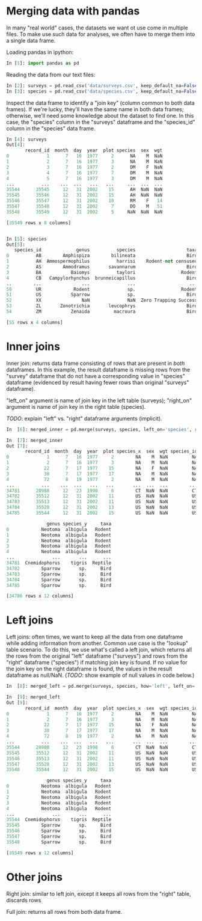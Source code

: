 # Merging data with pandas

In many "real world" cases, the datasets we want ot use come in multiple files. To make use such data for analyses, we often have to merge them  into a single data frame.


Loading pandas in ipython:
```python
In [1]: import pandas as pd
```

Reading the data from our text files:
```python
In [2]: surveys = pd.read_csv('data/surveys.csv', keep_default_na=False, na_values=[""])
In [3]: species = pd.read_csv('data/species.csv', keep_default_na=False, na_values=[""])
```

Inspect the data frame to identify a "join key" (column common to both data frames). If we're lucky, they'll have the same name in both data frames; otherwise, we'll need some knowledge about the dataset to find one. In this case, the "species" column in the "surveys" dataframe and the "species_id" column in the "species" data frame.
```python
In [4]: surveys
Out[4]:
       record_id  month  day  year  plot species  sex  wgt
0              1      7   16  1977     2      NA    M  NaN
1              2      7   16  1977     3      NA    M  NaN
2              3      7   16  1977     2      DM    F  NaN
3              4      7   16  1977     7      DM    M  NaN
4              5      7   16  1977     3      DM    M  NaN
...          ...    ...  ...   ...   ...     ...  ...  ...
35544      35545     12   31  2002    15      AH  NaN  NaN
35545      35546     12   31  2002    15      AH  NaN  NaN
35546      35547     12   31  2002    10      RM    F   14
35547      35548     12   31  2002     7      DO    M   51
35548      35549     12   31  2002     5     NaN  NaN  NaN

[35549 rows x 8 columns]


In [5]: species
Out[5]:
   species_id             genus          species                   taxa
0          AB        Amphispiza        bilineata                   Bird
1          AH  Ammospermophilus          harrisi    Rodent-not censused
2          AS        Ammodramus       savannarum                   Bird
3          BA           Baiomys          taylori                 Rodent
4          CB   Campylorhynchus  brunneicapillus                   Bird
..        ...               ...              ...                    ...
50         UR            Rodent              sp.                 Rodent
51         US           Sparrow              sp.                   Bird
52         XX               NaN              NaN  Zero Trapping Success
53         ZL       Zonotrichia       leucophrys                   Bird
54         ZM           Zenaida         macroura                   Bird

[55 rows x 4 columns]
```

# Inner joins

Inner join: returns data frame consisting of rows that are present in *both* dataframes. In this example, the result dataframe is missing rows from the "survey" dataframe that do not have a corresponding value in "species" dataframe (evidenced by result having fewer rows than original "surveys" dataframe).

"left_on" argument is name of join key in the left table (surveys); "right_on" argument is name of join key in the right table (species).

*TODO*: explain "left" vs. "right" dataframe arguments (implicit).
```python
In  [6]: merged_inner = pd.merge(surveys, species, left_on='species', right_on='species_id')

In  [7]: merged_inner
Out [7]:
       record_id  month  day  year  plot species_x  sex  wgt species_id  \
0              1      7   16  1977     2        NA    M  NaN         NA   
1              2      7   16  1977     3        NA    M  NaN         NA   
2             22      7   17  1977    15        NA    F  NaN         NA   
3             38      7   17  1977    17        NA    M  NaN         NA   
4             72      8   19  1977     2        NA    M  NaN         NA   
...          ...    ...  ...   ...   ...       ...  ...  ...        ...   
34781      28988     12   23  1998     6        CT  NaN  NaN         CT   
34782      35512     12   31  2002    11        US  NaN  NaN         US   
34783      35513     12   31  2002    11        US  NaN  NaN         US   
34784      35528     12   31  2002    13        US  NaN  NaN         US   
34785      35544     12   31  2002    15        US  NaN  NaN         US   

               genus species_y     taxa  
0            Neotoma  albigula   Rodent  
1            Neotoma  albigula   Rodent  
2            Neotoma  albigula   Rodent  
3            Neotoma  albigula   Rodent  
4            Neotoma  albigula   Rodent  
...              ...       ...      ...  
34781  Cnemidophorus    tigris  Reptile  
34782        Sparrow       sp.     Bird  
34783        Sparrow       sp.     Bird  
34784        Sparrow       sp.     Bird  
34785        Sparrow       sp.     Bird  

[34786 rows x 12 columns]
```

# Left joins

Left joins: often times, we want to keep all the data from one dataframe while adding information from another. Common use case is the "lookup" table scenario. To do this, we use what's called a left join, which returns all the rows from the original "left" dataframe ("surveys") and rows from the "right" dataframe ("species") if matching join key is found. If no value for the join key on the right dataframe is found, the values in the result dataframe as null/NaN. (*TODO*: show example of null values in code below.)

```python
In  [8]: merged_left = pd.merge(surveys, species, how='left', left_on='species', right_on='species_id')

In  [9]: merged_left
Out [9]:
       record_id  month  day  year  plot species_x  sex  wgt species_id  \
0              1      7   16  1977     2        NA    M  NaN         NA   
1              2      7   16  1977     3        NA    M  NaN         NA   
2             22      7   17  1977    15        NA    F  NaN         NA   
3             38      7   17  1977    17        NA    M  NaN         NA   
4             72      8   19  1977     2        NA    M  NaN         NA   
...          ...    ...  ...   ...   ...       ...  ...  ...        ...   
35544      28988     12   23  1998     6        CT  NaN  NaN         CT   
35545      35512     12   31  2002    11        US  NaN  NaN         US   
35546      35513     12   31  2002    11        US  NaN  NaN         US   
35547      35528     12   31  2002    13        US  NaN  NaN         US   
35548      35544     12   31  2002    15        US  NaN  NaN         US   

               genus species_y     taxa  
0            Neotoma  albigula   Rodent  
1            Neotoma  albigula   Rodent  
2            Neotoma  albigula   Rodent  
3            Neotoma  albigula   Rodent  
4            Neotoma  albigula   Rodent  
...              ...       ...      ...  
35544  Cnemidophorus    tigris  Reptile  
35545        Sparrow       sp.     Bird  
35546        Sparrow       sp.     Bird  
35547        Sparrow       sp.     Bird  
35548        Sparrow       sp.     Bird  

[35549 rows x 12 columns]
```

# Other joins

Right join: similar to left join, except it keeps all rows from the "right" table, discards rows 

Full join: returns all rows from both data frame.
